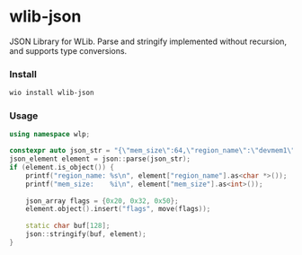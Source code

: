 # wlib-json
JSON Library for WLib. Parse and stringify implemented without recursion, and supports type conversions.

### Install

```bash
wio install wlib-json
```

### Usage
```c++
using namespace wlp;

constexpr auto json_str = "{\"mem_size\":64,\"region_name\":\"devmem1\"}";
json_element element = json::parse(json_str);
if (element.is_object()) {
    printf("region_name: %s\n", element["region_name"].as<char *>());
    printf("mem_size:    %i\n", element["mem_size"].as<int>());
    
    json_array flags = {0x20, 0x32, 0x50};
    element.object().insert("flags", move(flags));
    
    static char buf[128];
    json::stringify(buf, element);
}
```

